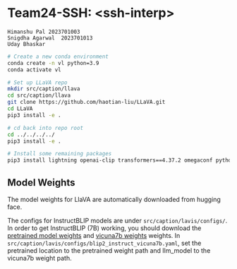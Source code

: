 # Team24-SSH: \<ssh-interp>
    Himanshu Pal 2023701003
    Snigdha Agarwal  2023701013
    Uday Bhaskar

```bash
# Create a new conda environment
conda create -n vl python=3.9
conda activate vl

# Set up LLaVA repo
mkdir src/caption/llava
cd src/caption/llava
git clone https://github.com/haotian-liu/LLaVA.git
cd LLaVA
pip3 install -e .

# cd back into repo root
cd ../../../../
pip3 install -e .

# Install some remaining packages
pip3 install lightning openai-clip transformers==4.37.2 omegaconf python-dotenv "numpy<2"
```

## Model Weights
The model weights for LlaVA are automatically downloaded from hugging face.

The configs for InstructBLIP models are under `src/caption/lavis/configs/`. In order to get InstructBLIP (7B) working, you should download the [pretrained model weights](https://storage.googleapis.com/sfr-vision-language-research/LAVIS/models/InstructBLIP/instruct_blip_vicuna7b_trimmed.pth) and [vicuna7b weights](https://huggingface.co/lmsys/vicuna-7b-v1.1) weights. In `src/caption/lavis/configs/blip2_instruct_vicuna7b.yaml`, set the pretrained location to the pretrained weight path and llm_model to the vicuna7b weight path.